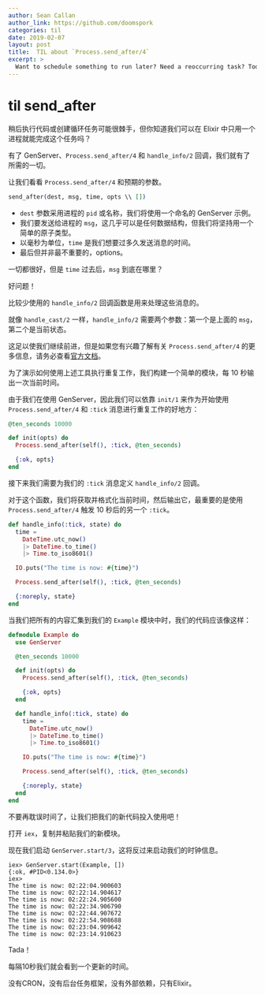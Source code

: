```yaml
---
author: Sean Callan
author_link: https://github.com/doomspork
categories: til
date: 2019-02-07
layout: post
title:  TIL about `Process.send_after/4`
excerpt: >
  Want to schedule something to run later? Need a reoccurring task? Today we learn how!
---
```


# til send_after

稍后执行代码或创建循环任务可能很棘手，但你知道我们可以在 Elixir 中只用一个进程就能完成这个任务吗？

有了 GenServer、`Process.send_after/4` 和 `handle_info/2` 回调，我们就有了所需的一切。

让我们看看 `Process.send_after/4` 和预期的参数。

```elixir
send_after(dest, msg, time, opts \\ [])
```

- `dest` 参数采用进程的 `pid` 或名称，我们将使用一个命名的 GenServer 示例。
- 我们要发送给进程的 `msg`，这几乎可以是任何数据结构，但我们将坚持用一个简单的原子类型。
- 以毫秒为单位，`time` 是我们想要过多久发送消息的时间。
- 最后但并非最不重要的，options。

一切都很好，但是 `time` 过去后，`msg` 到底在哪里？

好问题！

比较少使用的 `handle_info/2` 回调函数是用来处理这些消息的。

就像 `handle_cast/2` 一样，`handle_info/2` 需要两个参数：第一个是上面的 `msg`，第二个是当前状态。

这足以使我们继续前进，但是如果您有兴趣了解有关 `Process.send_after/4` 的更多信息，请务必查看[官方文档](https://hexdocs.pm/elixir/Process.html#send_after/4)。

为了演示如何使用上述工具执行重复工作，我们构建一个简单的模块，每 10 秒输出一次当前时间。

由于我们在使用 GenServer，因此我们可以依靠 `init/1` 来作为开始使用 `Process.send_after/4` 和 `:tick` 消息进行重复工作的好地方：

```elixir
@ten_seconds 10000

def init(opts) do
  Process.send_after(self(), :tick, @ten_seconds)

  {:ok, opts}
end
```

接下来我们需要为我们的 `:tick` 消息定义 `handle_info/2` 回调。

对于这个函数，我们将获取并格式化当前时间，然后输出它，最重要的是使用 `Process.send_after/4` 触发 10 秒后的另一个 `:tick`。

```elixir
def handle_info(:tick, state) do
  time =
    DateTime.utc_now()
    |> DateTime.to_time()
    |> Time.to_iso8601()

  IO.puts("The time is now: #{time}")

  Process.send_after(self(), :tick, @ten_seconds)

  {:noreply, state}
end
```

当我们把所有的内容汇集到我们的 `Example` 模块中时，我们的代码应该像这样：

```elixir
defmodule Example do
  use GenServer

  @ten_seconds 10000

  def init(opts) do
    Process.send_after(self(), :tick, @ten_seconds)

    {:ok, opts}
  end

  def handle_info(:tick, state) do
    time =
      DateTime.utc_now()
      |> DateTime.to_time()
      |> Time.to_iso8601()

    IO.puts("The time is now: #{time}")

    Process.send_after(self(), :tick, @ten_seconds)

    {:noreply, state}
  end
end
```

不要再耽误时间了，让我们把我们的新代码投入使用吧！

打开 `iex`，复制并粘贴我们的新模块。

现在我们启动 `GenServer.start/3`，这将反过来启动我们的时钟信息。

```shell
iex> GenServer.start(Example, [])
{:ok, #PID<0.134.0>}
iex>
The time is now: 02:22:04.900603
The time is now: 02:22:14.904617
The time is now: 02:22:24.905600
The time is now: 02:22:34.906790
The time is now: 02:22:44.907672
The time is now: 02:22:54.908688
The time is now: 02:23:04.909642
The time is now: 02:23:14.910623
```

Tada！

每隔10秒我们就会看到一个更新的时间。

没有CRON，没有后台任务框架，没有外部依赖，只有Elixir。